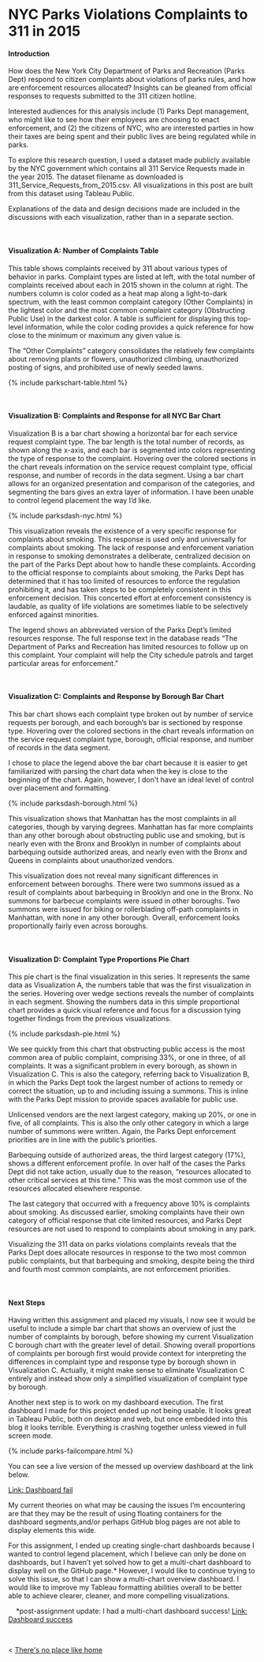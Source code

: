 
# NYC Parks Violations Complaints to 311 in 2015

#### Introduction

How does the New York City Department of Parks and Recreation (Parks Dept) respond to citizen complaints about violations of parks rules, and how are enforcement resources allocated? Insights can be gleaned from official responses to requests submitted to the 311 citizen hotline.

Interested audiences for this analysis include (1) Parks Dept management, who might like to see how their employees are choosing to enact enforcement, and (2) the citizens of NYC, who are interested parties in how their taxes are being spent and their public lives are being regulated while in parks.

To explore this research question, I used a dataset made publicly available by the NYC government which contains all 311 Service Requests made in the year 2015. The dataset filename as downloaded is 311_Service_Requests_from_2015.csv. All visualizations in this post are built from this dataset using Tableau Public. 

Explanations of the data and design decisions made are included in the discussions with each visualization, rather than in a separate section.

  &nbsp; &nbsp;

#### Visualization A: Number of Complaints Table

This table shows complaints received by 311 about various types of behavior in parks. Complaint types are listed at left, with the total number of complaints received about each in 2015 shown in the column at right. The numbers column is color coded as a heat map along a light-to-dark spectrum, with the least common complaint category (Other Complaints) in the lightest color and the most common complaint category (Obstructing Public Use) in the darkest color. A table is sufficient for displaying this top-level information, while the color coding provides a quick reference for how close to the minimum or maximum any given value is.

The “Other Complaints” category consolidates the relatively few complaints about removing plants or flowers, unauthorized climbing, unauthorized posting of signs, and prohibited use of newly seeded lawns. 
  
  {% include parkschart-table.html %}

  &nbsp; &nbsp;
  
#### Visualization B: Complaints and Response for all NYC Bar Chart

Visualization B is a bar chart showing a horizontal bar for each service request complaint type. The bar length is the total number of records, as shown along the x-axis, and each bar is segmented into colors representing the type of response to the complaint. Hovering over the colored sections in the chart reveals information on the service request complaint type, official response, and number of records in the data segment. Using a bar chart allows for an organized presentation and comparison of the categories, and segmenting the bars gives an extra layer of information. I have been unable to control legend placement the way I’d like.

  {% include parksdash-nyc.html %}

This visualization reveals the existence of a very specific response for complaints about smoking. This response is used only and universally for complaints about smoking. The lack of response and enforcement variation in response to smoking demonstrates a deliberate, centralized decision on the part of the Parks Dept about how to handle these complaints. According to the official response to complaints about smoking, the Parks Dept has determined that it has too limited of resources to enforce the regulation prohibiting it, and has taken steps to be completely consistent in this enforcement decision. This concerted effort at enforcement consistency is laudable, as quality of life violations are sometimes liable to be selectively enforced against minorities.

The legend shows an abbreviated version of the Parks Dept’s limited resources response. The full response text in the database reads “The Department of Parks and Recreation has limited resources to follow up on this complaint. Your complaint will help the City schedule patrols and target particular areas for enforcement.”

  &nbsp; &nbsp;
  
#### Visualization C: Complaints and Response by Borough Bar Chart

This bar chart shows each complaint type broken out by number of service requests per borough, and each borough’s bar is sectioned by response type. Hovering over the colored sections in the chart reveals information on the service request complaint type, borough, official response, and number of records in the data segment.

I chose to place the legend above the bar chart because it is easier to get familiarized with parsing the chart data when the key is close to the beginning of the chart. Again, however, I don't have an ideal level of control over placement and formatting.

  {% include parksdash-borough.html %}
  
This visualization shows that Manhattan has the most complaints in all categories, though by varying degrees. Manhattan has far more complaints than any other borough about obstructing public use and smoking, but is nearly even with the Bronx and Brooklyn in number of complaints about barbequing outside authorized areas, and nearly even with the Bronx and Queens in complaints about unauthorized vendors.

This visualization does not reveal many significant differences in enforcement between boroughs. There were two summons issued as a result of complaints about barbequing in Brooklyn and one in the Bronx. No summons for barbecue complaints were issued in other boroughs. Two summons were issued for biking or rollerblading off-path complaints in Manhattan, with none in any other borough. Overall, enforcement looks proportionally fairly even across boroughs.

  &nbsp; &nbsp;
    
#### Visualization D: Complaint Type Proportions Pie Chart

This pie chart is the final visualization in this series. It represents the same data as Visualization A, the numbers table that was the first visualization in the series. Hovering over wedge sections reveals the number of complaints in each segment. Showing the numbers data in this simple proportional chart provides a quick visual reference and focus for a discussion tying together findings from the previous visualizations.

  {% include parksdash-pie.html %}

We see quickly from this chart that obstructing public access is the most common area of public complaint, comprising 33%, or one in three, of all complaints. It was a significant problem in every borough, as shown in Visualization C. This is also the category, referring back to Visualization B, in which the Parks Dept took the largest number of actions to remedy or correct the situation, up to and including issuing a summons. This is inline with the Parks Dept mission to provide spaces available for public use.

Unlicensed vendors are the next largest category, making up 20%, or one in five, of all complaints. This is also the only other category in which a large number of summons were written. Again, the Parks Dept enforcement priorities are in line with the public’s priorities.

Barbequing outside of authorized areas, the third largest category (17%), shows a different enforcement profile. In over half of the cases the Parks Dept did not take action, usually due to the reason, “resources allocated to other critical services at this time.” This was the most common use of the resources allocated elsewhere response.

The last category that occurred with a frequency above 10% is complaints about smoking. As discussed earlier, smoking complaints have their own category of official response that cite limited resources, and Parks Dept resources are not used to respond to complaints about smoking in any park.

Visualizing the 311 data on parks violations complaints reveals that the Parks Dept does allocate resources in response to the two most common public complaints, but that barbequing and smoking, despite being the third and fourth most common complaints, are not enforcement priorities.

  &nbsp; &nbsp;

#### Next Steps

Having written this assignment and placed my visuals, I now see it would be useful to include a simple bar chart that shows an overview of just the number of complaints by borough, before showing my current Visualization C borough chart with the greater level of detail. Showing overall proportions of complaints per borough first would provide context for interpreting the differences in complaint type and response type by borough shown in Visualization C. Actually, it might make sense to eliminate Visualization C entirely and instead show only a simplified visualization of complaint type by borough.

Another next step is to work on my dashboard execution. The first dashboard I made for this project ended up not being usable. It looks great in Tableau Public, both on desktop and web, but once embedded into this blog it looks terrible. Everything is crashing together unless viewed in full screen mode.

  {% include parks-failcompare.html %}
  
You can see a live version of the messed up overview dashboard at the link below.

  [Link: Dashboard fail](./dashboardfails.md)


My current theories on what may be causing the issues I’m encountering are that they may be the result of using floating containers for the dashboard segments,and/or perhaps GitHub blog pages are not able to display elements this wide.

For this assignment, I ended up creating single-chart dashboards because I wanted to control legend placement, which I believe can only be done on dashboards, but I haven’t yet solved how to get a multi-chart dashboard to display well on the GitHub page.* However, I would like to continue trying to solve this issue, so that I can show a multi-chart overview dashboard. I would like to improve my Tableau formatting abilities overall to be better able to achieve clearer, cleaner, and more compelling visualizations.

  &nbsp;
  &nbsp;
 *post-assignment update: I had a multi-chart dashboard success! [Link: Dashboard success](./dashboardsuccess.md)

  &nbsp; &nbsp; &nbsp; &nbsp;
  

< [There's no place like home](./index.md)
